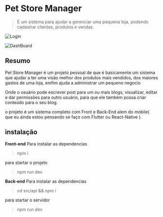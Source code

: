 # Pet Store Manager

> É  um sistema para ajudar a gerenciar uma pequena loja, podendo cadastrar clientes, produtos e vendas. 

![Login](https://user-images.githubusercontent.com/41239234/64663544-a2fd5a00-d422-11e9-907b-8fd22d2c0322.png)

![DashBoard](https://user-images.githubusercontent.com/41239234/64663546-a395f080-d422-11e9-9a50-eb1cdc577555.png)

## Resumo
  
Pet Store Manager é um projeto pessoal de que é basicamente um sistema que ajudar a ter uma visão melhor dos produtos mais vendidos, dos maiores gastos de uma loja, emfim ajuda a administrar um pequeno negocio
  
Onde o usuário pode escrever post para um ou mais blogs, visualizar, editar e dar permissões para outro usuário, para que ele também possa criar conteúdo para o seu blog.
  
o projeto é um sistema completo com Front e Back-End alem do mobile( que eu ainda estou pensando se faço com Flutter ou React-Native ).

## instalação

**Front-end**
Para instalar as dependencias
>  npm i 

para startar o projeto
>  npm run dev 

**Back-end**
Para instalar as dependencias
> cd src/api && npm i

para startar o servidor
>  npm run dev 
